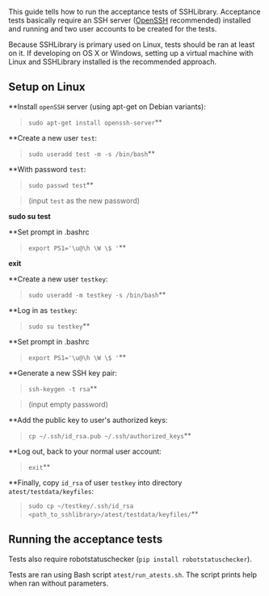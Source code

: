 This guide tells how to run the acceptance tests of SSHLibrary. Acceptance tests basically require an SSH server ([OpenSSH](http://www.openssh.org) recommended) installed and running and two user accounts to be created for the tests.

Because SSHLibrary is primary used on Linux, tests should be ran at least on it. If developing on OS X or Windows, setting up a virtual machine with Linux and SSHLibrary installed is the recommended approach.

## Setup on Linux ##

**Install `openSSH` server (using apt-get on Debian variants):
> `sudo apt-get install openssh-server`**

**Create a new user `test`:
> `sudo useradd test -m -s /bin/bash`**

**With password `test`:
> `sudo passwd test`**

> (input `test` as the new password)

**sudo su test**

**Set prompt in .bashrc
> `export PS1='\u@\h \W \$ '`**

**exit**

**Create a new user `testkey`:
> `sudo useradd -m testkey -s /bin/bash`**

**Log in as `testkey`:
> `sudo su testkey`**

**Set prompt in .bashrc
> `export PS1='\u@\h \W \$ '`**

**Generate a new SSH key pair:
> `ssh-keygen -t rsa`**

> (input empty password)

**Add the public key to user's authorized keys:
> `cp ~/.ssh/id_rsa.pub ~/.ssh/authorized_keys`**

**Log out, back to your normal user account:
> `exit`**

**Finally, copy `id_rsa` of user `testkey` into directory `atest/testdata/keyfiles`:
> `sudo cp ~/testkey/.ssh/id_rsa <path_to_sshlibrary>/atest/testdata/keyfiles/`**

## Running the acceptance tests ##

Tests also require robotstatuschecker (`pip install robotstatuschecker`).

Tests are ran using Bash script `atest/run_atests.sh`. The script prints help when ran without parameters.